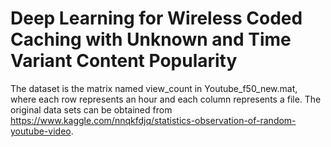 # Deep Learning for Wireless Coded Caching with Unknown and Time Variant Content Popularity
The dataset is the matrix named view_count in Youtube_f50_new.mat, where each row represents an hour and each column represents a file.
The original data sets can be obtained from https://www.kaggle.com/nnqkfdjq/statistics-observation-of-random-youtube-video.
